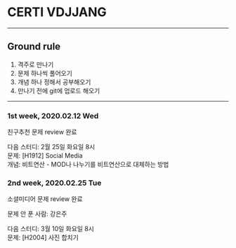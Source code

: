 # CERTI VDJJANG

---
## Ground rule
1. 격주로 만나기
2. 문제 하나씩 풀어오기
3. 개념 하나 정해서 공부해오기
4. 만나기 전에 git에 업로드 해오기
---


### 1st week, 2020.02.12 Wed
친구추천 문제 review 완료

다음 스터디: 2월 25일 화요일 8시 \
문제: [H1912] Social Media \
개념: 비트연산 - MOD나 나누기를 비트연산으로 대체하는 방법


### 2nd week, 2020.02.25 Tue
소셜미디어 문제 review 완료

문제 안 푼 사람: 강은주

다음 스터디: 3월 10일 화요일 8시 \
문제: [H2004] 사진 합치기 


